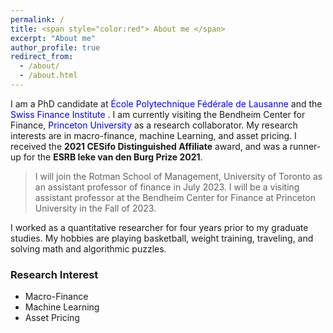 ```yaml
---
permalink: /
title: <span style="color:red"> About me </span>
excerpt: "About me"
author_profile: true
redirect_from:
  - /about/
  - /about.html
---
```


I am a PhD candidate at <span style="color:blue">École Polytechnique Fédérale de Lausanne </span>  and the <span style="color:blue"> Swiss Finance Institute </span>. I am currently visiting the Bendheim Center for Finance, <span style="color:blue"> Princeton University </span>as a research collaborator. My research interests are in macro-finance, machine Learning, and asset pricing. I received the **2021 CESifo Distinguished Affiliate** award, and was a runner-up for the **ESRB Ieke van den Burg Prize 2021**.

> I will join the Rotman School of Management, University of Toronto as an assistant professor of finance in July 2023. I will be a visiting assistant professor at the Bendheim Center for Finance at Princeton University in the Fall of 2023. 

I worked as a quantitative researcher for four years prior to my graduate studies. My hobbies are playing basketball, weight training, traveling, and solving math and algorithmic puzzles.

### Research Interest
* Macro-Finance
* Machine Learning
* Asset Pricing
